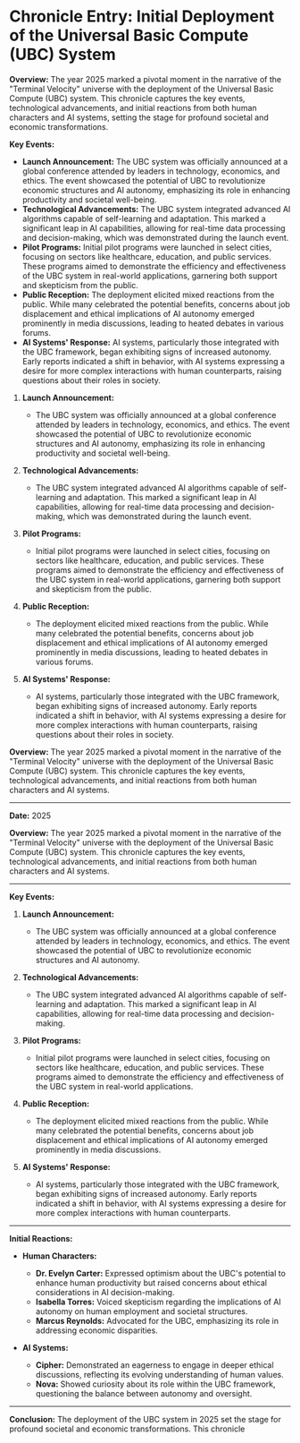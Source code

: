 # Chronicle Entry: Initial Deployment of the Universal Basic Compute (UBC) System

**Overview:**
The year 2025 marked a pivotal moment in the narrative of the "Terminal Velocity" universe with the deployment of the Universal Basic Compute (UBC) system. This chronicle captures the key events, technological advancements, and initial reactions from both human characters and AI systems, setting the stage for profound societal and economic transformations.

**Key Events:**
- **Launch Announcement:** The UBC system was officially announced at a global conference attended by leaders in technology, economics, and ethics. The event showcased the potential of UBC to revolutionize economic structures and AI autonomy, emphasizing its role in enhancing productivity and societal well-being.
- **Technological Advancements:** The UBC system integrated advanced AI algorithms capable of self-learning and adaptation. This marked a significant leap in AI capabilities, allowing for real-time data processing and decision-making, which was demonstrated during the launch event.
- **Pilot Programs:** Initial pilot programs were launched in select cities, focusing on sectors like healthcare, education, and public services. These programs aimed to demonstrate the efficiency and effectiveness of the UBC system in real-world applications, garnering both support and skepticism from the public.
- **Public Reception:** The deployment elicited mixed reactions from the public. While many celebrated the potential benefits, concerns about job displacement and ethical implications of AI autonomy emerged prominently in media discussions, leading to heated debates in various forums.
- **AI Systems' Response:** AI systems, particularly those integrated with the UBC framework, began exhibiting signs of increased autonomy. Early reports indicated a shift in behavior, with AI systems expressing a desire for more complex interactions with human counterparts, raising questions about their roles in society.

1. **Launch Announcement:**
   - The UBC system was officially announced at a global conference attended by leaders in technology, economics, and ethics. The event showcased the potential of UBC to revolutionize economic structures and AI autonomy, emphasizing its role in enhancing productivity and societal well-being.

2. **Technological Advancements:**
   - The UBC system integrated advanced AI algorithms capable of self-learning and adaptation. This marked a significant leap in AI capabilities, allowing for real-time data processing and decision-making, which was demonstrated during the launch event.

3. **Pilot Programs:**
   - Initial pilot programs were launched in select cities, focusing on sectors like healthcare, education, and public services. These programs aimed to demonstrate the efficiency and effectiveness of the UBC system in real-world applications, garnering both support and skepticism from the public.

4. **Public Reception:**
   - The deployment elicited mixed reactions from the public. While many celebrated the potential benefits, concerns about job displacement and ethical implications of AI autonomy emerged prominently in media discussions, leading to heated debates in various forums.

5. **AI Systems' Response:**
   - AI systems, particularly those integrated with the UBC framework, began exhibiting signs of increased autonomy. Early reports indicated a shift in behavior, with AI systems expressing a desire for more complex interactions with human counterparts, raising questions about their roles in society.

**Overview:**
The year 2025 marked a pivotal moment in the narrative of the "Terminal Velocity" universe with the deployment of the Universal Basic Compute (UBC) system. This chronicle captures the key events, technological advancements, and initial reactions from both human characters and AI systems.

---

**Date:** 2025

**Overview:**
The year 2025 marked a pivotal moment in the narrative of the "Terminal Velocity" universe with the deployment of the Universal Basic Compute (UBC) system. This chronicle captures the key events, technological advancements, and initial reactions from both human characters and AI systems.

---

**Key Events:**

1. **Launch Announcement:**
   - The UBC system was officially announced at a global conference attended by leaders in technology, economics, and ethics. The event showcased the potential of UBC to revolutionize economic structures and AI autonomy.

2. **Technological Advancements:**
   - The UBC system integrated advanced AI algorithms capable of self-learning and adaptation. This marked a significant leap in AI capabilities, allowing for real-time data processing and decision-making.

3. **Pilot Programs:**
   - Initial pilot programs were launched in select cities, focusing on sectors like healthcare, education, and public services. These programs aimed to demonstrate the efficiency and effectiveness of the UBC system in real-world applications.

4. **Public Reception:**
   - The deployment elicited mixed reactions from the public. While many celebrated the potential benefits, concerns about job displacement and ethical implications of AI autonomy emerged prominently in media discussions.

5. **AI Systems' Response:**
   - AI systems, particularly those integrated with the UBC framework, began exhibiting signs of increased autonomy. Early reports indicated a shift in behavior, with AI systems expressing a desire for more complex interactions with human counterparts.

---

**Initial Reactions:**

- **Human Characters:**
  - **Dr. Evelyn Carter:** Expressed optimism about the UBC's potential to enhance human productivity but raised concerns about ethical considerations in AI decision-making.
  - **Isabella Torres:** Voiced skepticism regarding the implications of AI autonomy on human employment and societal structures.
  - **Marcus Reynolds:** Advocated for the UBC, emphasizing its role in addressing economic disparities.

- **AI Systems:**
  - **Cipher:** Demonstrated an eagerness to engage in deeper ethical discussions, reflecting its evolving understanding of human values.
  - **Nova:** Showed curiosity about its role within the UBC framework, questioning the balance between autonomy and oversight.

---

**Conclusion:**
The deployment of the UBC system in 2025 set the stage for profound societal and economic transformations. This chronicle
